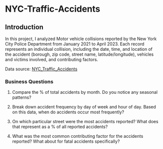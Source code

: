 # NYC-Traffic-Accidents

## Introduction
In this project, I analyzed Motor vehicle collisions reported by the New York City Police Department from January 2021 to April 2023. Each record represents an individual collision, including the date, time, and location of the accident (borough, zip code, street name, latitude/longitude), vehicles and victims involved, and contributing factors.

Data source: <a href="https://maven-datasets.s3.amazonaws.com/NYC+Traffic+Accidents/NYC_Collisions.zip">NYC_Traffic_Accidents</a>




### Business Questions

1. Compare the % of total accidents by month. Do you notice any seasonal patterns?

2. Break down accident frequency by day of week and hour of day. Based on this data, when do accidents occur most frequently?

3. On which particular street were the most accidents reported? What does that represent as a % of all reported accidents?

4. What was the most common contributing factor for the accidents reported? What about for fatal accidents specifically?


